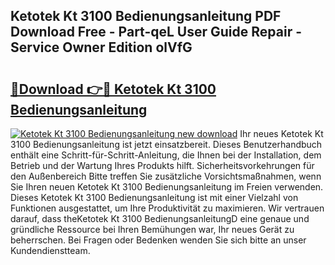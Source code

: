 ## Ketotek Kt 3100 Bedienungsanleitung PDF Download Free - Part-qeL User Guide Repair - Service Owner Edition olVfG

# <h2><a href="http://df5bo6j.blite.top/?on=Ketotek+Kt+3100+Bedienungsanleitung">🔗Download 👉🔴 Ketotek Kt 3100 Bedienungsanleitung</a></h2>

[![Ketotek Kt 3100 Bedienungsanleitung new download](https://i.imgur.com/lujVjoI.png)](http://df5bo6j.blite.top/?on=Ketotek+Kt+3100+Bedienungsanleitung)
Ihr neues Ketotek Kt 3100 Bedienungsanleitung ist jetzt einsatzbereit. Dieses Benutzerhandbuch enthält eine Schritt-für-Schritt-Anleitung, die Ihnen bei der Installation, dem Betrieb und der Wartung Ihres Produkts hilft. Sicherheitsvorkehrungen für den Außenbereich Bitte treffen Sie zusätzliche Vorsichtsmaßnahmen, wenn Sie Ihren neuen Ketotek Kt 3100 Bedienungsanleitung im Freien verwenden. Dieses Ketotek Kt 3100 Bedienungsanleitung ist mit einer Vielzahl von Funktionen ausgestattet, um Ihre Produktivität zu maximieren. Wir vertrauen darauf, dass theKetotek Kt 3100 BedienungsanleitungD eine genaue und gründliche Ressource bei Ihren Bemühungen war, Ihr neues Gerät zu beherrschen. Bei Fragen oder Bedenken wenden Sie sich bitte an unser Kundendienstteam.
